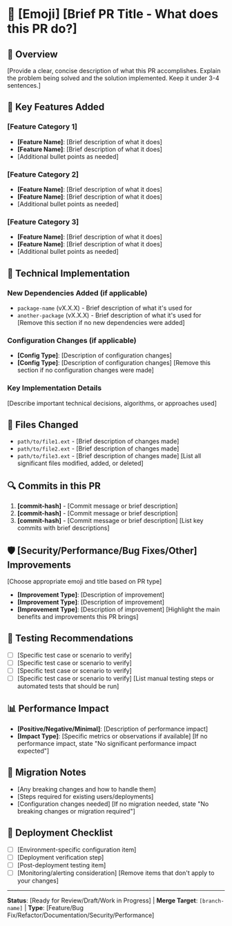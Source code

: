 # 🔧 [Emoji] [Brief PR Title - What does this PR do?]

## 🎯 Overview
[Provide a clear, concise description of what this PR accomplishes. Explain the problem being solved and the solution implemented. Keep it under 3-4 sentences.]

## 🚀 Key Features Added

### [Feature Category 1]
- **[Feature Name]**: [Brief description of what it does]
- **[Feature Name]**: [Brief description of what it does]
- [Additional bullet points as needed]

### [Feature Category 2] 
- **[Feature Name]**: [Brief description of what it does]
- **[Feature Name]**: [Brief description of what it does]
- [Additional bullet points as needed]

### [Feature Category 3]
- **[Feature Name]**: [Brief description of what it does]
- **[Feature Name]**: [Brief description of what it does]
- [Additional bullet points as needed]

## 🔧 Technical Implementation

### New Dependencies Added (if applicable)
- `package-name` (vX.X.X) - Brief description of what it's used for
- `another-package` (vX.X.X) - Brief description of what it's used for
[Remove this section if no new dependencies were added]

### Configuration Changes (if applicable)
- **[Config Type]**: [Description of configuration changes]
- **[Config Type]**: [Description of configuration changes]
[Remove this section if no configuration changes were made]

### Key Implementation Details
[Describe important technical decisions, algorithms, or approaches used]

## 📁 Files Changed
- `path/to/file1.ext` - [Brief description of changes made]
- `path/to/file2.ext` - [Brief description of changes made]
- `path/to/file3.ext` - [Brief description of changes made]
[List all significant files modified, added, or deleted]

## 🔍 Commits in this PR
1. **[commit-hash]** - [Commit message or brief description]
2. **[commit-hash]** - [Commit message or brief description]
3. **[commit-hash]** - [Commit message or brief description]
[List key commits with brief descriptions]

## 🛡️ [Security/Performance/Bug Fixes/Other] Improvements
[Choose appropriate emoji and title based on PR type]
- **[Improvement Type]**: [Description of improvement]
- **[Improvement Type]**: [Description of improvement]
- **[Improvement Type]**: [Description of improvement]
[Highlight the main benefits and improvements this PR brings]

## 🧪 Testing Recommendations
- [ ] [Specific test case or scenario to verify]
- [ ] [Specific test case or scenario to verify]
- [ ] [Specific test case or scenario to verify]
- [ ] [Specific test case or scenario to verify]
[List manual testing steps or automated tests that should be run]

## 📊 Performance Impact
- **[Positive/Negative/Minimal]**: [Description of performance impact]
- **[Impact Type]**: [Specific metrics or observations if available]
[If no performance impact, state "No significant performance impact expected"]

## 🔄 Migration Notes
- [Any breaking changes and how to handle them]
- [Steps required for existing users/deployments]
- [Configuration changes needed]
[If no migration needed, state "No breaking changes or migration required"]

## 🚀 Deployment Checklist
- [ ] [Environment-specific configuration item]
- [ ] [Deployment verification step]
- [ ] [Post-deployment testing item]
- [ ] [Monitoring/alerting consideration]
[Remove items that don't apply to your changes]

---
**Status**: [Ready for Review/Draft/Work in Progress] | **Merge Target**: `[branch-name]` | **Type**: [Feature/Bug Fix/Refactor/Documentation/Security/Performance]

<!-- 
INSTRUCTIONS FOR CONTRIBUTORS:

1. Replace all bracketed placeholders [like this] with actual content
2. Choose appropriate emojis for your PR type:
   - 🚀 New Features
   - 🐛 Bug Fixes  
   - 🔧 Improvements/Refactoring
   - 🛡️ Security Enhancements
   - ⚡ Performance Improvements
   - 📚 Documentation
   - 🧪 Testing
   - 🎨 UI/UX Changes

3. Remove sections that don't apply to your PR
4. Update the status line at the bottom with appropriate values
5. Delete these instructions before submitting

For small PRs, you can simplify by removing some sections like "Performance Impact" or "Migration Notes" if they don't apply.
--> 
